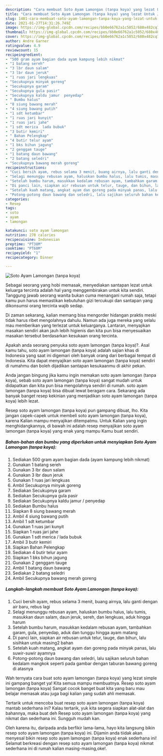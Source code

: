 ```yaml
---
description: "Cara membuat Soto Ayam Lamongan (tanpa koya) yang lezat Untuk Jualan"
title: "Cara membuat Soto Ayam Lamongan (tanpa koya) yang lezat Untuk Jualan"
slug: 1401-cara-membuat-soto-ayam-lamongan-tanpa-koya-yang-lezat-untuk-jualan
date: 2021-01-27T14:31:26.749Z
image: https://img-global.cpcdn.com/recipes/bb0e66762a1c5052/680x482cq70/soto-ayam-lamongan-tanpa-koya-foto-resep-utama.jpg
thumbnail: https://img-global.cpcdn.com/recipes/bb0e66762a1c5052/680x482cq70/soto-ayam-lamongan-tanpa-koya-foto-resep-utama.jpg
cover: https://img-global.cpcdn.com/recipes/bb0e66762a1c5052/680x482cq70/soto-ayam-lamongan-tanpa-koya-foto-resep-utama.jpg
author: Andre Garner
ratingvalue: 4.9
reviewcount: 15
recipeingredient:
- "500 gram ayam bagian dada ayam kampung lebih nikmat"
- "1 batang sereh"
- "3 lbr daun salam"
- "3 lbr daun jeruk"
- "1 ruas jari lengkuas"
- "Secukupnya minyak goreng"
- "Secukupnya garam"
- "Secukupnya gula pasir"
- "Secukupnya kaldu jamur  penyedap"
- " Bumbu halus"
- "8 siung bawang merah"
- "4 siung bawang putih"
- "1 sdt ketumbar"
- "1 ruas jari kunyit"
- "1 ruas jari jahe"
- "1 sdt merica  lada bubuk"
- "3 butir kemiri"
- " Bahan Pelengkap"
- "4 butir telur ayam"
- "1 bks bihun jagung"
- "2 genggam tauge"
- "1 batang daun bawang"
- "2 batang seledri"
- "Secukupnya bawang merah goreng"
recipeinstructions:
- "Cuci bersih ayam, rebus selama 3 menit, buang airnya, lalu ganti dengan air baru, rebus lagi"
- "Selagi menunggu rebusan ayam, haluskan bumbu halus, lalu tumis, masukkan daun salam, daun jeruk, sereh, dan lengkuas, aduk hingga harum"
- "Setelah bumbu harum, masukkan kedalam rebusan ayam, tambahkan garam, gula, penyedap, aduk dan tunggu hingga ayam matang"
- "Di panci lain, siapkan air rebusan untuk telur, tauge, dan bihun, lalu sisihkan untuk masing2 bahan"
- "Setelah kuah matang, angkat ayam dan goreng pada minyak panas, lalu suwir-suwir ayamnya"
- "Potong-potong daun bawang dan seledri, lalu sajikan seluruh bahan kedalam mangkok seperti pada gambar dengan taburan bawang goreng di atasnya"
categories:
- Resep
tags:
- soto
- ayam
- lamongan

katakunci: soto ayam lamongan 
nutrition: 278 calories
recipecuisine: Indonesian
preptime: "PT38M"
cooktime: "PT60M"
recipeyield: "1"
recipecategory: Dinner

---
```



![Soto Ayam Lamongan (tanpa koya)](https://img-global.cpcdn.com/recipes/bb0e66762a1c5052/680x482cq70/soto-ayam-lamongan-tanpa-koya-foto-resep-utama.jpg)

Sebagai seorang yang hobi memasak, menyediakan santapan lezat untuk keluarga tercinta adalah hal yang menggembirakan untuk kita sendiri. Tanggung jawab seorang  wanita bukan cuma menangani rumah saja, tetapi kamu pun harus memastikan kebutuhan gizi tercukupi dan santapan yang dikonsumsi orang tercinta wajib sedap.

Di zaman  sekarang, kalian memang bisa mengorder hidangan praktis meski tidak harus ribet mengolahnya dahulu. Namun ada juga mereka yang selalu mau memberikan yang terlezat untuk keluarganya. Lantaran, menyajikan masakan sendiri akan jauh lebih higienis dan kita pun bisa menyesuaikan masakan tersebut berdasarkan kesukaan orang tercinta. 



Apakah anda seorang penyuka soto ayam lamongan (tanpa koya)?. Asal kamu tahu, soto ayam lamongan (tanpa koya) adalah sajian khas di Indonesia yang saat ini digemari oleh banyak orang dari berbagai tempat di Indonesia. Kita dapat menyajikan soto ayam lamongan (tanpa koya) sendiri di rumahmu dan boleh dijadikan santapan kesukaanmu di akhir pekan.

Anda jangan bingung jika kamu ingin memakan soto ayam lamongan (tanpa koya), sebab soto ayam lamongan (tanpa koya) sangat mudah untuk didapatkan dan kita pun bisa mengolahnya sendiri di rumah. soto ayam lamongan (tanpa koya) bisa dibuat lewat beragam cara. Sekarang ada banyak banget resep kekinian yang menjadikan soto ayam lamongan (tanpa koya) lebih lezat.

Resep soto ayam lamongan (tanpa koya) pun gampang dibuat, lho. Kita jangan capek-capek untuk membeli soto ayam lamongan (tanpa koya), karena Kalian mampu menyajikan ditempatmu. Untuk Kalian yang ingin menghidangkannya, di bawah ini adalah resep menyajikan soto ayam lamongan (tanpa koya) yang enak yang mampu Kamu buat sendiri.

<!--inarticleads1-->

##### Bahan-bahan dan bumbu yang diperlukan untuk menyiapkan Soto Ayam Lamongan (tanpa koya):

1. Sediakan 500 gram ayam bagian dada (ayam kampung lebih nikmat)
1. Gunakan 1 batang sereh
1. Gunakan 3 lbr daun salam
1. Gunakan 3 lbr daun jeruk
1. Gunakan 1 ruas jari lengkuas
1. Ambil Secukupnya minyak goreng
1. Sediakan Secukupnya garam
1. Sediakan Secukupnya gula pasir
1. Sediakan Secukupnya kaldu jamur / penyedap
1. Sediakan  Bumbu halus
1. Siapkan 8 siung bawang merah
1. Ambil 4 siung bawang putih
1. Ambil 1 sdt ketumbar
1. Gunakan 1 ruas jari kunyit
1. Siapkan 1 ruas jari jahe
1. Gunakan 1 sdt merica / lada bubuk
1. Ambil 3 butir kemiri
1. Siapkan  Bahan Pelengkap
1. Sediakan 4 butir telur ayam
1. Siapkan 1 bks bihun jagung
1. Gunakan 2 genggam tauge
1. Ambil 1 batang daun bawang
1. Sediakan 2 batang seledri
1. Ambil Secukupnya bawang merah goreng




<!--inarticleads2-->

##### Langkah-langkah membuat Soto Ayam Lamongan (tanpa koya):

1. Cuci bersih ayam, rebus selama 3 menit, buang airnya, lalu ganti dengan air baru, rebus lagi
1. Selagi menunggu rebusan ayam, haluskan bumbu halus, lalu tumis, masukkan daun salam, daun jeruk, sereh, dan lengkuas, aduk hingga harum
1. Setelah bumbu harum, masukkan kedalam rebusan ayam, tambahkan garam, gula, penyedap, aduk dan tunggu hingga ayam matang
1. Di panci lain, siapkan air rebusan untuk telur, tauge, dan bihun, lalu sisihkan untuk masing2 bahan
1. Setelah kuah matang, angkat ayam dan goreng pada minyak panas, lalu suwir-suwir ayamnya
1. Potong-potong daun bawang dan seledri, lalu sajikan seluruh bahan kedalam mangkok seperti pada gambar dengan taburan bawang goreng di atasnya




Wah ternyata cara buat soto ayam lamongan (tanpa koya) yang lezat simple ini gampang banget ya! Kita semua mampu membuatnya. Resep soto ayam lamongan (tanpa koya) Sangat cocok banget buat kita yang baru mau belajar memasak atau juga bagi kalian yang sudah ahli memasak.

Tertarik untuk mencoba buat resep soto ayam lamongan (tanpa koya) mantab sederhana ini? Kalau tertarik, yuk kita segera siapkan alat-alat dan bahannya, maka buat deh Resep soto ayam lamongan (tanpa koya) yang nikmat dan sederhana ini. Sungguh mudah kan. 

Oleh karena itu, daripada anda berfikir lama-lama, hayo kita langsung bikin resep soto ayam lamongan (tanpa koya) ini. Dijamin anda tiidak akan menyesal bikin resep soto ayam lamongan (tanpa koya) enak sederhana ini! Selamat berkreasi dengan resep soto ayam lamongan (tanpa koya) nikmat sederhana ini di rumah kalian masing-masing,oke!.

